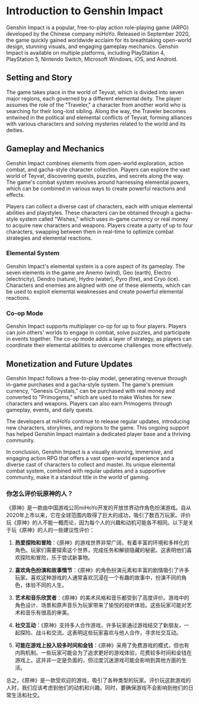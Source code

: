 # Introduction to Genshin Impact

Genshin Impact is a popular, free-to-play action role-playing game (ARPG) developed by the Chinese company miHoYo. Released in September 2020, the game quickly gained worldwide acclaim for its breathtaking open-world design, stunning visuals, and engaging gameplay mechanics. Genshin Impact is available on multiple platforms, including PlayStation 4, PlayStation 5, Nintendo Switch, Microsoft Windows, iOS, and Android.

## Setting and Story

The game takes place in the world of Teyvat, which is divided into seven major regions, each governed by a different elemental deity. The player assumes the role of the "Traveler," a character from another world who is searching for their long-lost sibling. Along the way, the Traveler becomes entwined in the political and elemental conflicts of Teyvat, forming alliances with various characters and solving mysteries related to the world and its deities.

## Gameplay and Mechanics

Genshin Impact combines elements from open-world exploration, action combat, and gacha-style character collection. Players can explore the vast world of Teyvat, discovering quests, puzzles, and secrets along the way. The game's combat system revolves around harnessing elemental powers, which can be combined in various ways to create powerful reactions and effects.

Players can collect a diverse cast of characters, each with unique elemental abilities and playstyles. These characters can be obtained through a gacha-style system called "Wishes," which uses in-game currency or real money to acquire new characters and weapons. Players create a party of up to four characters, swapping between them in real-time to optimize combat strategies and elemental reactions.

### Elemental System

Genshin Impact's elemental system is a core aspect of its gameplay. The seven elements in the game are Anemo (wind), Geo (earth), Electro (electricity), Dendro (nature), Hydro (water), Pyro (fire), and Cryo (ice). Characters and enemies are aligned with one of these elements, which can be used to exploit elemental weaknesses and create powerful elemental reactions.

### Co-op Mode

Genshin Impact supports multiplayer co-op for up to four players. Players can join others' worlds to engage in combat, solve puzzles, and participate in events together. The co-op mode adds a layer of strategy, as players can coordinate their elemental abilities to overcome challenges more effectively.

## Monetization and Future Updates

Genshin Impact follows a free-to-play model, generating revenue through in-game purchases and a gacha-style system. The game's premium currency, "Genesis Crystals," can be purchased with real money and converted to "Primogems," which are used to make Wishes for new characters and weapons. Players can also earn Primogems through gameplay, events, and daily quests.

The developers at miHoYo continue to release regular updates, introducing new characters, storylines, and regions to the game. This ongoing support has helped Genshin Impact maintain a dedicated player base and a thriving community.

In conclusion, Genshin Impact is a visually stunning, immersive, and engaging action RPG that offers a vast open-world experience and a diverse cast of characters to collect and master. Its unique elemental combat system, combined with regular updates and a supportive community, make it a standout title in the world of gaming.

### 你怎么评价玩原神的人？
《原神》是一款由中国游戏公司miHoYo开发的开放世界动作角色扮演游戏。自从2020年上市以来，它在全球范围内取得了巨大的成功，吸引了数百万玩家。评价玩《原神》的人不能一概而论，因为每个人的兴趣和动机可能各不相同。以下是关于玩《原神》的人的一些建议性评价：

1. **热爱探险和冒险**：《原神》的游戏世界非常广阔，有着丰富的环境和多样化的角色。玩家们需要探索这个世界，完成任务和解锁隐藏的秘密。这表明他们喜欢探险和冒险，乐于尝试新事物。

2. **喜欢角色扮演和故事情节**：《原神》的角色扮演元素和丰富的剧情吸引了许多玩家。喜欢这种游戏的人通常喜欢沉浸在一个有趣的故事中，扮演不同的角色，体验不同的人生。

3. **艺术和音乐欣赏者**：《原神》的美术风格和音乐都受到了高度评价。游戏中的角色设计、场景和原声音乐为玩家带来了愉悦的视听体验。这些玩家可能对艺术和音乐有很高的审美。

4. **社交互动**：《原神》支持多人合作游戏，许多玩家通过游戏结交了新朋友，一起探险、战斗和交流。这表明这些玩家喜欢与他人合作，寻求社交互动。

5. **可能在游戏上投入较多时间和金钱**：《原神》采用了免费游戏的模式，但也有内购机制。一些玩家可能会为了追求更好的游戏体验，花费较多时间和金钱在游戏上。这并非一定是负面的，但过度沉迷游戏可能会影响到其他方面的生活。

总之，《原神》是一款受欢迎的游戏，吸引了各种类型的玩家。评价玩这款游戏的人时，我们应该考虑到他们的动机和兴趣。同时，要确保游戏不会影响到他们的日常生活和社交。